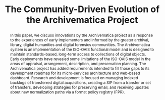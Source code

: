 ---
abstract: In this paper, we discuss innovations by the Archivematica project as a
  response to the experiences of early implementers and informed by the greater archival,
  library, digital humanities and digital forensics communities. The Archivematica
  system is an implementation of the ISO-OAIS functional model and is designed to
  maintain standards-based, long-term access to collections of digital objects. Early
  deployments have revealed some limitations of the ISO-OAIS model in the areas of
  appraisal, arrangement, description, and preservation planning. The Archivematica
  project has added requirements intended to fill those gaps to its development roadmap
  for its micro-services architecture and web-based dashboard. Research and development
  is focused on managing indexed backlogs of transferred digital acquisitions, creating
  a SIP from a transfer or set of transfers, developing strategies for preserving
  email, and receiving updates about new normalization paths via a format policy registry
  (FPR).
creators:
- van Garderen, Peter
- Mumma, Courtney C.
date: null
document_url: https://services.phaidra.univie.ac.at/api/object/o:293836/download
grand_parent: iPRES
institutions: []
keywords:
- ischool
- toronto
- canada
- archivematica
- digital preservation
- archives
- oais
- migration
- formats
- premis
- mets
- digital forensics
- agile development
- open-source
- appraisal
- arrangement
- description
- acquisition
landing_page_url: https://phaidra.univie.ac.at/o:293836
language: eng
layout: publication
license: CC BY-NC-SA 3.0 AT
notes_url: null
parent: iPRES 2012
publication_type: paper
size: 4830411
slides_url: null
source_name: iPRES
title: The Community­-Driven Evolution of the Archivematica Project
year: 2012
---